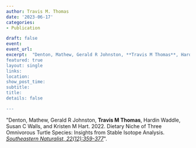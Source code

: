 ```yaml
---
author: Travis M. Thomas
date: '2023-06-17'
categories:
- Publication

draft: false
event: 
event_url: 
excerpt:  "Denton, Mathew, Gerald R Johnston, **Travis M Thomas**, Hardin Waddle, Susan C Walls, and Kristen M Hart. 2023. Dietary Niche of Three Omnivorous Turtle Species: Insights from Stable Isotope Analysis. *Southeastern Naturalist, 22(12):359-377*.
featured: true
layout: single
links:
location: 
show_post_time: 
subtitle:   
title:
details: false

---
```


"Denton, Mathew, Gerald R Johnston, **Travis M Thomas**, Hardin Waddle, Susan C Walls, and Kristen M Hart. 2022. Dietary Niche of Three Omnivorous Turtle Species: Insights from Stable Isotope Analysis. [*Southeastern Naturalist, 22(12):359-377*](https://www.eaglehill.us/SENAonline/articles/SENA-sp-12/30-Denton.shtml)".  
